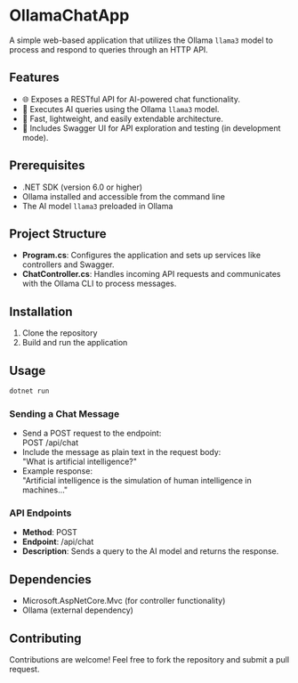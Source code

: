 # OllamaChatApp

A simple web-based application that utilizes the Ollama `llama3` model to process and respond to queries through an HTTP API.

## Features

- 🌐 Exposes a RESTful API for AI-powered chat functionality.
- 🤖 Executes AI queries using the Ollama `llama3` model.
- 🚀 Fast, lightweight, and easily extendable architecture.
- 📄 Includes Swagger UI for API exploration and testing (in development mode).

## Prerequisites

- .NET SDK (version 6.0 or higher)
- Ollama installed and accessible from the command line
- The AI model `llama3` preloaded in Ollama

## Project Structure

- **Program.cs**: Configures the application and sets up services like controllers and Swagger.
- **ChatController.cs**: Handles incoming API requests and communicates with the Ollama CLI to process messages.

## Installation

1. Clone the repository
2. Build and run the application

## Usage

 ```bash
dotnet run
```

### Sending a Chat Message
- Send a POST request to the endpoint:  
  POST /api/chat
- Include the message as plain text in the request body:  
  "What is artificial intelligence?"
- Example response:  
  "Artificial intelligence is the simulation of human intelligence in machines..."

### API Endpoints
- **Method**: POST  
- **Endpoint**: /api/chat  
- **Description**: Sends a query to the AI model and returns the response.

## Dependencies

- Microsoft.AspNetCore.Mvc (for controller functionality)
- Ollama (external dependency)

## Contributing

Contributions are welcome! Feel free to fork the repository and submit a pull request.
